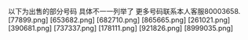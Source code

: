 以下为出售的部分号码 具体不一一列举了 更多号码联系本人客服80003658.
[77899.png]
[653682.png]
[682710.png]
[865665.png]
[261021.png]
[390681.png]
[737337.png]
[178111.png]
[921826.png]
[8999035.png]
